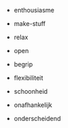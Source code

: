 


   * enthousiasme

   * make-stuff
   * relax
   * open
   * begrip
   * flexibiliteit
   * schoonheid
   * onafhankelijk

   * onderscheidend

